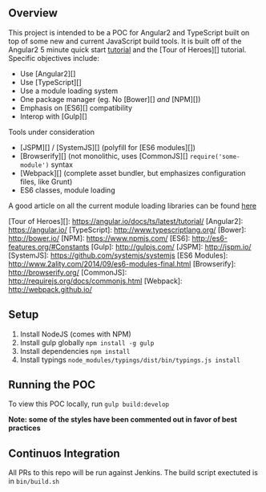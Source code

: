 ## Overview
This project is intended to be a POC for Angular2 and TypeScript built on top of some new and current JavaScript
build tools.  It is built off of the Angular2 5 minute quick start [tutorial][] and the [Tour of Heroes][] tutorial.
Specific objectives include:

- Use [Angular2][]
- Use [TypeScript][]
- Use a module loading system
- One package manager (eg. No [Bower][] _and_ [NPM][])
- Emphasis on [ES6][] compatibility
- Interop with [Gulp][]

Tools under consideration

- [JSPM][] / [SystemJS][] (polyfill for [ES6 modules][])
- [Browserify][] (not monolithic, uses [CommonJS][] `require('some-module')` syntax
- [Webpack][] (complete asset bundler, but emphasizes configuration files, like Grunt)
- ES6 classes, module loading

A good article on all the current module loading libraries can be found [here][]

[tutorial]: https://angular.io/docs/ts/latest/quickstart.html
[Tour of Heroes][]: https://angular.io/docs/ts/latest/tutorial/
[Angular2]: https://angular.io/
[TypeScript]: http://www.typescriptlang.org/
[Bower]: http://bower.io/
[NPM]: https://www.npmjs.com/
[ES6]: http://es6-features.org/#Constants
[Gulp]: http://gulpjs.com/
[JSPM]: http://jspm.io/
[SystemJS]: https://github.com/systemjs/systemjs
[ES6 Modules]: http://www.2ality.com/2014/09/es6-modules-final.html
[Browserify]: http://browserify.org/
[CommonJS]: http://requirejs.org/docs/commonjs.html
[Webpack]: http://webpack.github.io/

[here]: http://survivejs.com/webpack_react/webpack_compared/

## Setup
1. Install NodeJS (comes with NPM)
2. Install gulp globally `npm install -g gulp`
3. Install dependencies `npm install`
4. Install typings `node_modules/typings/dist/bin/typings.js install`

## Running the POC
To view this POC locally, run `gulp build:develop`

**Note: some of the styles have been commented out in favor of best practices**

## Continuos Integration
All PRs to this repo will be run against Jenkins.  The build script exectuted is in `bin/build.sh`
